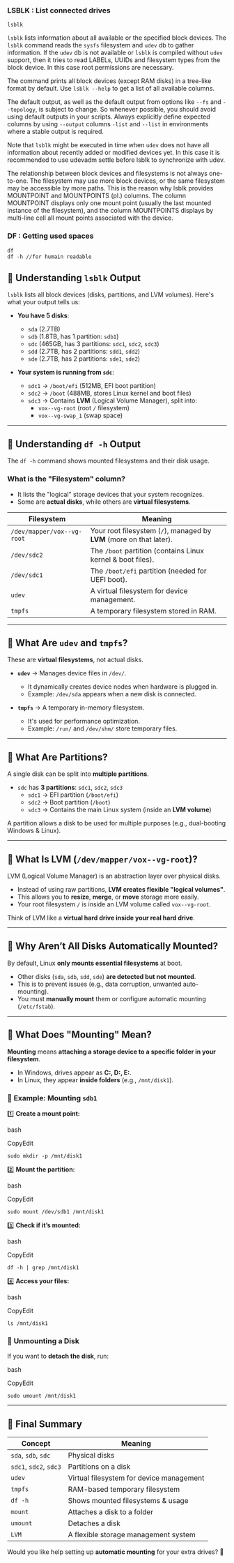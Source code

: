 ### LSBLK :  List connected drives
```
lsblk
```
`lsblk` lists information about all available or the specified block devices. 
The `lsblk` command reads the `sysfs` filesystem and `udev` db to gather information. 
If the `udev` db is not available or `lsblk` is compiled without `udev` support, then it tries to read LABELs, UUIDs and filesystem types from the block device. In this case root permissions are necessary.

The command prints all block devices (except RAM disks) in a tree-like format by default. Use `lsblk --help` to get a list of all available columns.

The default output, as well as the default output from options like `--fs` and `--topology`, is subject to change. So whenever possible, you should avoid using default outputs in your scripts. Always explicitly define expected columns by using `--output` columns `-list` and `--list` in environments where a stable output is required.

Note that `lsblk` might be executed in time when `udev` does not have all information about recently added or modified devices yet. In this case it is recommended to use udevadm settle before lsblk to synchronize with udev.

The relationship between block devices and filesystems is not always one-to-one. The filesystem may use more block devices, or the same filesystem may be accessible by more paths. This is the reason why lsblk provides MOUNTPOINT and MOUNTPOINTS (pl.) columns. The column MOUNTPOINT displays only one mount point (usually the last mounted instance of the filesystem), and the column MOUNTPOINTS displays by multi-line cell all mount points associated with the device.

### DF : Getting used spaces
```
df
df -h //for humain readable
```

## 📌 **Understanding `lsblk` Output**

`lsblk` lists all block devices (disks, partitions, and LVM volumes). Here's what your output tells us:

- **You have 5 disks**:
    
    - `sda` (2.7TB)
    - `sdb` (1.8TB, has 1 partition: `sdb1`)
    - `sdc` (465GB, has 3 partitions: `sdc1`, `sdc2`, `sdc3`)
    - `sdd` (2.7TB, has 2 partitions: `sdd1`, `sdd2`)
    - `sde` (2.7TB, has 2 partitions: `sde1`, `sde2`)
- **Your system is running from `sdc`**:
    
    - `sdc1` → `/boot/efi` (512MB, EFI boot partition)
    - `sdc2` → `/boot` (488MB, stores Linux kernel and boot files)
    - `sdc3` → Contains **LVM** (Logical Volume Manager), split into:
        - `vox--vg-root` (root `/` filesystem)
        - `vox--vg-swap_1` (swap space)

---

## 📌 **Understanding `df -h` Output**

The `df -h` command shows mounted filesystems and their disk usage.

### **What is the "Filesystem" column?**

- It lists the "logical" storage devices that your system recognizes.
- Some are **actual disks**, while others are **virtual filesystems**.

|Filesystem|Meaning|
|---|---|
|`/dev/mapper/vox--vg-root`|Your root filesystem (`/`), managed by **LVM** (more on that later).|
|`/dev/sdc2`|The `/boot` partition (contains Linux kernel & boot files).|
|`/dev/sdc1`|The `/boot/efi` partition (needed for UEFI boot).|
|`udev`|A virtual filesystem for device management.|
|`tmpfs`|A temporary filesystem stored in RAM.|

---

## 📌 **What Are `udev` and `tmpfs`?**

These are **virtual filesystems**, not actual disks.

- **`udev`** → Manages device files in `/dev/`.
    
    - It dynamically creates device nodes when hardware is plugged in.
    - Example: `/dev/sda` appears when a new disk is connected.
- **`tmpfs`** → A temporary in-memory filesystem.
    
    - It's used for performance optimization.
    - Example: `/run/` and `/dev/shm/` store temporary files.

---

## 📌 **What Are Partitions?**

A single disk can be split into **multiple partitions**.

- `sdc` has **3 partitions**: `sdc1`, `sdc2`, `sdc3`
    - `sdc1` → EFI partition (`/boot/efi`)
    - `sdc2` → Boot partition (`/boot`)
    - `sdc3` → Contains the main Linux system (inside an **LVM volume**)

A partition allows a disk to be used for multiple purposes (e.g., dual-booting Windows & Linux).

---

## 📌 **What Is LVM (`/dev/mapper/vox--vg-root`)?**

LVM (Logical Volume Manager) is an abstraction layer over physical disks.

- Instead of using raw partitions, **LVM creates flexible "logical volumes"**.
- This allows you to **resize**, **merge**, or **move** storage more easily.
- Your root filesystem `/` is inside an LVM volume called `vox--vg-root`.

Think of LVM like a **virtual hard drive inside your real hard drive**.

---

## 📌 **Why Aren’t All Disks Automatically Mounted?**

By default, Linux **only mounts essential filesystems** at boot.

- Other disks (`sda`, `sdb`, `sdd`, `sde`) **are detected but not mounted**.
- This is to prevent issues (e.g., data corruption, unwanted auto-mounting).
- You must **manually mount** them or configure automatic mounting (`/etc/fstab`).

---

## 📌 **What Does "Mounting" Mean?**

**Mounting** means **attaching a storage device to a specific folder in your filesystem**.

- In Windows, drives appear as **C:, D:, E:**.
- In Linux, they appear **inside folders** (e.g., `/mnt/disk1`).

### 🔧 **Example: Mounting `sdb1`**

1️⃣ **Create a mount point:**

bash

CopyEdit

`sudo mkdir -p /mnt/disk1`

2️⃣ **Mount the partition:**

bash

CopyEdit

`sudo mount /dev/sdb1 /mnt/disk1`

3️⃣ **Check if it’s mounted:**

bash

CopyEdit

`df -h | grep /mnt/disk1`

4️⃣ **Access your files:**

bash

CopyEdit

`ls /mnt/disk1`

### 🔄 **Unmounting a Disk**

If you want to **detach the disk**, run:

bash

CopyEdit

`sudo umount /mnt/disk1`

---

## 📌 **Final Summary**

|Concept|Meaning|
|---|---|
|`sda`, `sdb`, `sdc`|Physical disks|
|`sdc1`, `sdc2`, `sdc3`|Partitions on a disk|
|`udev`|Virtual filesystem for device management|
|`tmpfs`|RAM-based temporary filesystem|
|`df -h`|Shows mounted filesystems & usage|
|`mount`|Attaches a disk to a folder|
|`umount`|Detaches a disk|
|`LVM`|A flexible storage management system|

Would you like help setting up **automatic mounting** for your extra drives? 🚀